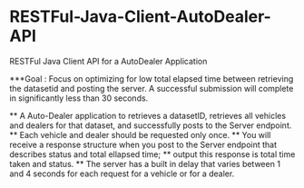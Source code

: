# RESTFul-Java-Client-AutoDealer-API
RESTFul Java Client API for a AutoDealer Application

***Goal : Focus on optimizing for low total elapsed time between retrieving the datasetid and posting the server. 
          A successful submission will complete in significantly less than 30 seconds.
          
** A Auto-Dealer application to retrieves a datasetID, retrieves all vehicles and dealers for that dataset, and successfully posts to the Server endpoint. 
** Each vehicle and dealer should be requested only once. 
** You will receive a response structure when you post to the Server endpoint that describes status and total ellapsed time; 
** output this response is total time taken and status.
** The server has a built in delay that varies between 1 and 4 seconds for each request for a vehicle or for a dealer. 
